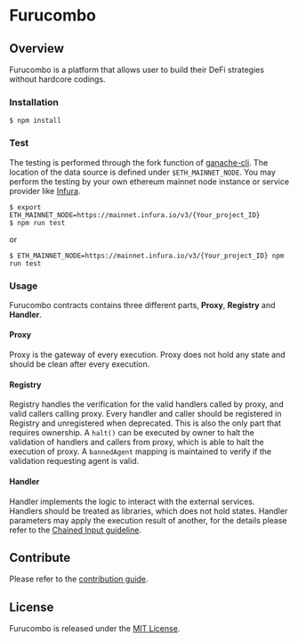 # Furucombo

## Overview

Furucombo is a platform that allows user to build their DeFi strategies without hardcore codings.

### Installation

```console
$ npm install
```

### Test

The testing is performed through the fork function of [ganache-cli](https://github.com/trufflesuite/ganache-cli). The location of the data source is defined under `$ETH_MAINNET_NODE`. You may perform the testing by your own ethereum mainnet node instance or service provider like [Infura](https://infura.io/).

```console
$ export ETH_MAINNET_NODE=https://mainnet.infura.io/v3/{Your_project_ID}
$ npm run test
```

or

```console
$ ETH_MAINNET_NODE=https://mainnet.infura.io/v3/{Your_project_ID} npm run test
```

### Usage

Furucombo contracts contains three different parts, **Proxy**, **Registry** and **Handler**.

#### Proxy

Proxy is the gateway of every execution. Proxy does not hold any state and should be clean after every execution.

#### Registry

Registry handles the verification for the valid handlers called by proxy, and valid callers calling proxy. Every handler and caller should be registered in Registry and unregistered when deprecated. This is also the only part that requires ownership.
A `halt()` can be executed by owner to halt the validation of handlers and callers from proxy, which is able to halt the execution of proxy.
A `bannedAgent` mapping is maintained to verify if the validation requesting agent is valid.

#### Handler

Handler implements the logic to interact with the external services. Handlers should be treated as libraries, which does not hold states. Handler parameters may apply the execution result of another, for the details please refer to the [Chained Input guideline](CHAINEDINPUT.md).

## Contribute

Please refer to the [contribution guide](CONTRIBUTING.md).

## License

Furucombo is released under the [MIT License](LICENSE).
